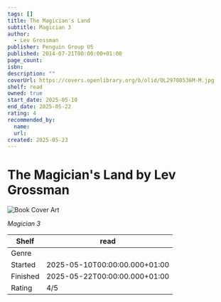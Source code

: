 ```yaml
---
tags: []
title: The Magician's Land
subtitle: Magician 3
author:
  - Lev Grossman
publisher: Penguin Group US
published: 2014-07-21T00:00:00+01:00
page_count:
isbn:
description: ""
coverUrl: https://covers.openlibrary.org/b/olid/OL29708536M-M.jpg
shelf: read
owned: true
start_date: 2025-05-10
end_date: 2025-05-22
rating: 4
recommended_by:
  name:
  url:
created: 2025-05-23
---
```


# The Magician's Land by Lev Grossman

![Book Cover Art](https://covers.openlibrary.org/b/olid/OL29708536M-M.jpg)

_Magician 3_

| Shelf | read |
| --- | --- |
| Genre |  |
| Started | 2025-05-10T00:00:00.000+01:00 |
| Finished | 2025-05-22T00:00:00.000+01:00 |
| Rating | 4/5 |

